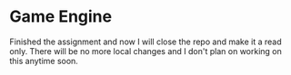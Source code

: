 # Game Engine

Finished the assignment and now I will close the repo and make it a read only.
There will be no more local changes and I don't plan on working on this anytime soon.
